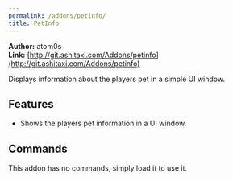 ```yaml
---
permalink: /addons/petinfo/
title: PetInfo
---
```


**Author:** atom0s<br/>
**Link:** [http://git.ashitaxi.com/Addons/petinfo](http://git.ashitaxi.com/Addons/petinfo)

Displays information about the players pet in a simple UI window.

## Features

  * Shows the players pet information in a UI window.

## Commands

This addon has no commands, simply load it to use it.